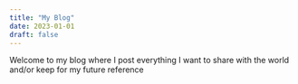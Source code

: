 ```yaml
---
title: "My Blog"
date: 2023-01-01
draft: false
---
```


Welcome to my blog where I post everything I want to share with the world and/or keep for my future reference